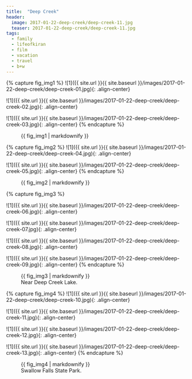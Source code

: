 ```yaml
---
title:  "Deep Creek"
header:
  image: 2017-01-22-deep-creek/deep-creek-11.jpg
  teaser: 2017-01-22-deep-creek/deep-creek-11.jpg
tags: 
  - family
  - lifeofkiran
  - film
  - vacation
  - travel
  - b+w
---
```


{% capture fig_img1 %}
![1]({{ site.url }}{{ site.baseurl }}/images/2017-01-22-deep-creek/deep-creek-01.jpg){: .align-center}

![1]({{ site.url }}{{ site.baseurl }}/images/2017-01-22-deep-creek/deep-creek-02.jpg){: .align-center}

![1]({{ site.url }}{{ site.baseurl }}/images/2017-01-22-deep-creek/deep-creek-03.jpg){: .align-center}
{% endcapture %}

<figure>
    {{ fig_img1 | markdownify }}
</figure>

{% capture fig_img2 %}
![1]({{ site.url }}{{ site.baseurl }}/images/2017-01-22-deep-creek/deep-creek-04.jpg){: .align-center}

![1]({{ site.url }}{{ site.baseurl }}/images/2017-01-22-deep-creek/deep-creek-05.jpg){: .align-center}
{% endcapture %}

<figure class="half">   
    {{ fig_img2 | markdownify }}
</figure>

{% capture fig_img3 %}

![1]({{ site.url }}{{ site.baseurl }}/images/2017-01-22-deep-creek/deep-creek-06.jpg){: .align-center}

![1]({{ site.url }}{{ site.baseurl }}/images/2017-01-22-deep-creek/deep-creek-07.jpg){: .align-center}

![1]({{ site.url }}{{ site.baseurl }}/images/2017-01-22-deep-creek/deep-creek-08.jpg){: .align-center}

![1]({{ site.url }}{{ site.baseurl }}/images/2017-01-22-deep-creek/deep-creek-09.jpg){: .align-center}
{% endcapture %}

<figure>
    {{ fig_img3 | markdownify }}
    <figcaption>Near Deep Creek Lake.</figcaption>
</figure>

{% capture fig_img4 %}
![1]({{ site.url }}{{ site.baseurl }}/images/2017-01-22-deep-creek/deep-creek-10.jpg){: .align-center}

![1]({{ site.url }}{{ site.baseurl }}/images/2017-01-22-deep-creek/deep-creek-11.jpg){: .align-center}

![1]({{ site.url }}{{ site.baseurl }}/images/2017-01-22-deep-creek/deep-creek-12.jpg){: .align-center}

![1]({{ site.url }}{{ site.baseurl }}/images/2017-01-22-deep-creek/deep-creek-13.jpg){: .align-center}
{% endcapture %}

<figure>
    {{ fig_img4 | markdownify }}
    <figcaption>Swallow Falls State Park.</figcaption>
</figure>
